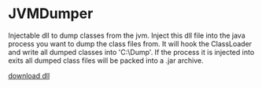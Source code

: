 # JVMDumper
Injectable dll to dump classes from the jvm.
Inject this dll file into the java process you want to dump the class files from.
It will hook the ClassLoader and write all dumped classes into 'C:\Dump'. 
If the process it is injected into exits all dumped class files will be packed into a .jar archive.


[download dll](https://github.com/Slimig/JVMDumper/releases/tag/1.0.0)
